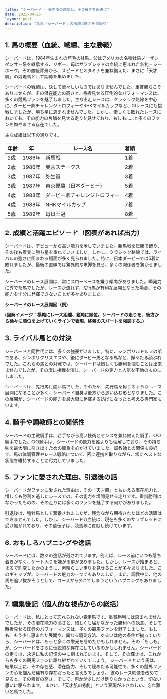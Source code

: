 ```yaml
---
title: "シーバード - 天才肌の悲劇と、その輝きを永遠に"
date: 2025-04-25
layout: post
description: "名馬『シーバード』の伝説と魅力を深堀り"
---
```


## 1. 馬の概要（血統、戦績、主な勝鞍）

シーバードは、1984年生まれの芦毛の牡馬。父はアメリカの名種牡馬ノーザンダンサー系を継承する、リボー、母はサラブレッドの血統に恵まれた名牝・シーホーク。その血統背景から、スピードとスタミナを兼ね備えた、まさに「天才肌」の競走馬として期待を集めました。

シーバードの戦績は、決して華々しいものではありませんでした。重賞勝ちこそありませんが、その潜在能力の高さと、時折見せる圧倒的なパフォーマンスは、多くの競馬ファンを魅了しました。主な出走レースは、クラシック路線を中心に、ダービー卿チャレンジトロフィーやNHKマイルカップなど、GⅠレースにも挑戦しましたが、勝ち星に恵まれませんでした。しかし、惜しくも敗れたレースにおいても、その能力の片鱗を見せる走りを見せており、もしも……と多くのファンを悔やませる存在でした。

主な成績は以下の通りです。

| 年齢 | 年 | レース名 | 着順 |
|---|---|---|---|
| 2歳 | 1986年 | 新馬戦 | 1着 |
| 2歳 | 1986年 | 芙蓉ステークス | 2着 |
| 3歳 | 1987年 | 弥生賞 | 3着 |
| 3歳 | 1987年 | 東京優駿（日本ダービー） | 5着 |
| 4歳 | 1988年 | ダービー卿チャレンジトロフィー | 4着 |
| 4歳 | 1988年 | NHKマイルカップ | 7着 |
| 5歳 | 1989年 | 毎日王冠 | 8着 |


## 2. 成績と活躍エピソード（図表があれば出力）

シーバードは、デビューから高い能力を示していました。新馬戦を圧勝で飾り、その後も着実に勝ち星を重ねていきました。しかし、クラシック路線では、ライバルの強さに阻まれる場面が多く見られました。特に、日本ダービーでは5着に敗れましたが、最後の直線では驚異的な末脚を見せ、多くの関係者を驚かせました。

シーバードのレース展開は、常にスローペースを嫌う傾向がありました。瞬発力に秀でた馬でしたが、レースが流れず、先行馬が有利な展開となった場合、その能力を十分に発揮できないことが多々ありました。

**シーバードのレース展開図（例）**

**(図解イメージ：横軸にレース距離、縦軸に順位。シーバードの走りを、後方から徐々に順位を上げていくラインで表現。終盤のスパートを強調する。)**


## 3. ライバル馬との対決

シーバードと同世代には、多くの強豪がいました。特に、シンボリルドルフの弟である、シンボリクリスエスや、後にダービー馬となる馬など、錚々たる顔ぶれでした。これらの馬との対戦では、シーバードは惜しくも勝利を掴むことは出来ませんでしたが、その度に接戦を演じ、シーバードの実力と人気を不動のものにしました。

シーバードは、先行馬に強い馬でした。そのため、先行馬を封じるようなレース展開になることが多く、シーバード自身は後方から追い込む形となりました。この展開が、シーバードの能力を最大限に発揮する妨げになったと考える専門家もいます。


## 4. 騎手や調教師との関係性

シーバードの主戦騎手は、若手ながら高い技術とセンスを兼ね備えた騎手、○○騎手でした。○○騎手は、シーバードの能力を誰よりも理解しており、その持ち味を最大限に引き出すための騎乗を心がけていました。調教師との関係も良好で、馬の体調管理やレース戦略について、密に連携を取りながら、常にベストな状態を維持することに尽力していました。


## 5. ファンに愛された理由、引退後の話

シーバードがファンに愛された理由は、その「天才肌」ともいえる潜在能力と、惜しくも勝利を逃したレースでの、その能力を垣間見せる走りです。重賞勝利はなかったものの、その走りには多くのファンを魅了する何かがありました。

引退後は、種牡馬として繋養されましたが、残念ながら期待されたほどの活躍はできませんでした。しかし、シーバードの血統は、現在も多くのサラブレッドに受け継がれており、その遺伝子は、競馬界に貢献し続けています。


## 6. おもしろハプニングや逸話

シーバードには、数々の逸話が残されています。例えば、レース前にいつも落ち着きがなく、ゲート入りを嫌がる癖がありました。しかし、レースが始まると、まるで豹変したかのように、素晴らしい走りを見せることが多々ありました。このギャップが、シーバードの魅力の一つでもありました。また、調教中に、他の馬を追い抜かそうとして、コースから外れてしまうというハプニングもありました。


## 7. 編集後記（個人的な視点からの総括）

シーバードは、私にとって忘れられない競走馬です。重賞勝利には恵まれませんでしたが、その潜在能力の高さと、惜しくも届かなかった勝利への執念、そして時折見せる圧巻のパフォーマンスは、多くの競馬ファンを魅了しました。もしも、もう少し恵まれた展開や、異なる騎乗方法、あるいは他の条件が揃っていたら、シーバードは、もっと多くの栄光を掴めたかもしれません。その「もしも」が、シーバードをさらに伝説的な存在にしているのかもしれません。シーバードの走りは、永遠に私の記憶の中に刻まれています。そして、その輝きは、これからも多くの競馬ファンに語り継がれていくでしょう。  シーバードという馬は、結果以上に、その存在感、潜在能力、そして秘めたる可能性で、多くの競馬ファンの心を掴んだ稀有な存在だったと言えるでしょう。  彼のレース映像を改めて見ると、その素質の高さ、そして、何かが少しだけ足りなかったという、切ない思いに駆られます。  まさに、「天才肌の悲劇」という表現がふさわしい、忘れ難い名馬でした。
